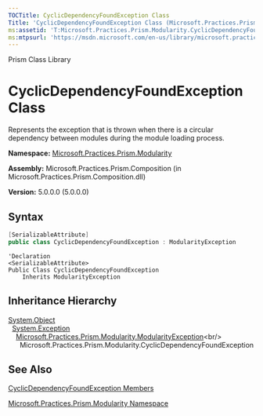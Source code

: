 ```yaml
---
TOCTitle: CyclicDependencyFoundException Class
Title: 'CyclicDependencyFoundException Class (Microsoft.Practices.Prism.Modularity)'
ms:assetid: 'T:Microsoft.Practices.Prism.Modularity.CyclicDependencyFoundException'
ms:mtpsurl: 'https://msdn.microsoft.com/en-us/library/microsoft.practices.prism.modularity.cyclicdependencyfoundexception(v=pandp.50)'
---
```


Prism Class Library

# CyclicDependencyFoundException Class

Represents the exception that is thrown when there is a circular dependency between modules during the module loading process.

**Namespace:** [Microsoft.Practices.Prism.Modularity](https://msdn.microsoft.com/en-us/library/microsoft.practices.prism.modularity(v=pandp.50))

**Assembly:** Microsoft.Practices.Prism.Composition (in Microsoft.Practices.Prism.Composition.dll)

**Version:** 5.0.0.0 (5.0.0.0)

## Syntax

```C#
[SerializableAttribute]
public class CyclicDependencyFoundException : ModularityException
```
```VB
'Declaration
<SerializableAttribute>
Public Class CyclicDependencyFoundException
	Inherits ModularityException
```

## Inheritance Hierarchy

[System.Object](http://msdn.microsoft.com/en-us/library/e5kfa45b)<br/>
  [System.Exception](http://msdn.microsoft.com/en-us/library/c18k6c59)<br/>
    [Microsoft.Practices.Prism.Modularity.ModularityException](https://msdn.microsoft.com/en-us/library/microsoft.practices.prism.modularity.modularityexception(v=pandp.50))<br/>
      Microsoft.Practices.Prism.Modularity.CyclicDependencyFoundException

## See Also

[CyclicDependencyFoundException Members](https://msdn.microsoft.com/en-us/library/microsoft.practices.prism.modularity.cyclicdependencyfoundexception_members(v=pandp.50))

[Microsoft.Practices.Prism.Modularity Namespace](https://msdn.microsoft.com/en-us/library/microsoft.practices.prism.modularity(v=pandp.50))
